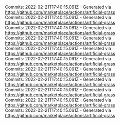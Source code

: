 Commits: 2022-02-21T17:40:15.061Z - Generated via https://github.com/marketplace/actions/artificial-grass
<br>
Commits: 2022-02-21T17:40:15.061Z - Generated via https://github.com/marketplace/actions/artificial-grass
<br>
Commits: 2022-02-21T17:40:15.061Z - Generated via https://github.com/marketplace/actions/artificial-grass
<br>
Commits: 2022-02-21T17:40:15.061Z - Generated via https://github.com/marketplace/actions/artificial-grass
<br>
Commits: 2022-02-21T17:40:15.061Z - Generated via https://github.com/marketplace/actions/artificial-grass
<br>
Commits: 2022-02-21T17:40:15.061Z - Generated via https://github.com/marketplace/actions/artificial-grass
<br>
Commits: 2022-02-21T17:40:15.061Z - Generated via https://github.com/marketplace/actions/artificial-grass
<br>
Commits: 2022-02-21T17:40:15.061Z - Generated via https://github.com/marketplace/actions/artificial-grass
<br>
Commits: 2022-02-21T17:40:15.061Z - Generated via https://github.com/marketplace/actions/artificial-grass
<br>
Commits: 2022-02-21T17:40:15.061Z - Generated via https://github.com/marketplace/actions/artificial-grass
<br>
Commits: 2022-02-21T17:40:15.061Z - Generated via https://github.com/marketplace/actions/artificial-grass
<br>
